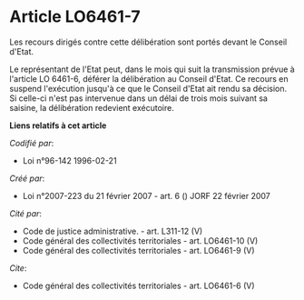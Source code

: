 # Article LO6461-7

Les recours dirigés contre cette délibération sont portés devant le Conseil d'Etat. 

Le représentant de l'Etat peut, dans le mois qui suit la transmission prévue à l'article LO 6461-6, déférer la délibération
au Conseil d'Etat. Ce recours en suspend l'exécution jusqu'à ce que le Conseil d'Etat ait rendu sa décision. Si celle-ci
n'est pas intervenue dans un délai de trois mois suivant sa saisine, la délibération redevient exécutoire.

**Liens relatifs à cet article**

_Codifié par_:

  - Loi n°96-142 1996-02-21

_Créé par_:

  - Loi n°2007-223 du 21 février 2007 - art. 6 () JORF 22 février 2007

_Cité par_:

  - Code de justice administrative. - art. L311-12 (V)
  - Code général des collectivités territoriales - art. LO6461-10 (V)
  - Code général des collectivités territoriales - art. LO6461-9 (V)

_Cite_:

  - Code général des collectivités territoriales - art. LO6461-6 (V)

